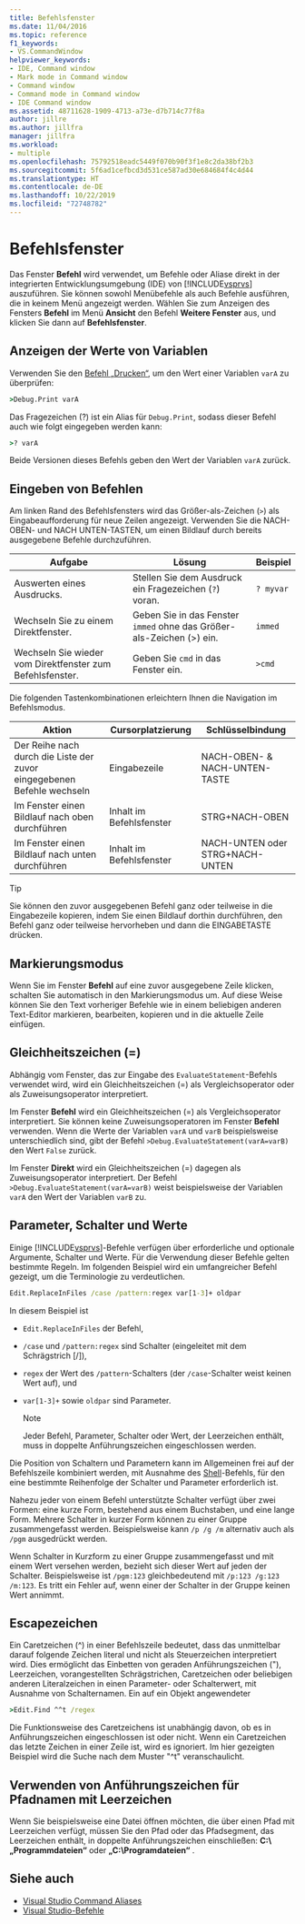 ```yaml
---
title: Befehlsfenster
ms.date: 11/04/2016
ms.topic: reference
f1_keywords:
- VS.CommandWindow
helpviewer_keywords:
- IDE, Command window
- Mark mode in Command window
- Command window
- Command mode in Command window
- IDE Command window
ms.assetid: 48711628-1909-4713-a73e-d7b714c77f8a
author: jillre
ms.author: jillfra
manager: jillfra
ms.workload:
- multiple
ms.openlocfilehash: 75792518eadc5449f070b90f3f1e8c2da38bf2b3
ms.sourcegitcommit: 5f6ad1cefbcd3d531ce587ad30e684684f4c4d44
ms.translationtype: HT
ms.contentlocale: de-DE
ms.lasthandoff: 10/22/2019
ms.locfileid: "72748782"
---
```

# <a name="command-window"></a>Befehlsfenster
Das Fenster **Befehl** wird verwendet, um Befehle oder Aliase direkt in der integrierten Entwicklungsumgebung (IDE) von [!INCLUDE[vsprvs](../../code-quality/includes/vsprvs_md.md)] auszuführen. Sie können sowohl Menübefehle als auch Befehle ausführen, die in keinem Menü angezeigt werden. Wählen Sie zum Anzeigen des Fensters **Befehl** im Menü **Ansicht** den Befehl **Weitere Fenster** aus, und klicken Sie dann auf **Befehlsfenster**.

## <a name="displaying-the-values-of-variables"></a>Anzeigen der Werte von Variablen
Verwenden Sie den [Befehl „Drucken“](../../ide/reference/print-command.md), um den Wert einer Variablen `varA` zu überprüfen:

```cmd
>Debug.Print varA
```

Das Fragezeichen (?) ist ein Alias für `Debug.Print`, sodass dieser Befehl auch wie folgt eingegeben werden kann:

```cmd
>? varA
```

Beide Versionen dieses Befehls geben den Wert der Variablen `varA` zurück.

## <a name="entering-commands"></a>Eingeben von Befehlen
Am linken Rand des Befehlsfensters wird das Größer-als-Zeichen (`>`) als Eingabeaufforderung für neue Zeilen angezeigt. Verwenden Sie die NACH-OBEN- und NACH UNTEN-TASTEN, um einen Bildlauf durch bereits ausgegebene Befehle durchzuführen.

|Aufgabe|Lösung|Beispiel|
|----------|--------------|-------------|
|Auswerten eines Ausdrucks.|Stellen Sie dem Ausdruck ein Fragezeichen (`?`) voran.|`? myvar`|
|Wechseln Sie zu einem Direktfenster.|Geben Sie in das Fenster `immed` ohne das Größer-als-Zeichen (>) ein.|`immed`|
|Wechseln Sie wieder vom Direktfenster zum Befehlsfenster.|Geben Sie `cmd` in das Fenster ein.|`>cmd`|

Die folgenden Tastenkombinationen erleichtern Ihnen die Navigation im Befehlsmodus.

|Aktion|Cursorplatzierung|Schlüsselbindung|
|------------| - |----------------|
|Der Reihe nach durch die Liste der zuvor eingegebenen Befehle wechseln|Eingabezeile|NACH-OBEN- & NACH-UNTEN-TASTE|
|Im Fenster einen Bildlauf nach oben durchführen|Inhalt im Befehlsfenster|STRG+NACH-OBEN|
|Im Fenster einen Bildlauf nach unten durchführen|Inhalt im Befehlsfenster|NACH-UNTEN oder STRG+NACH-UNTEN|

> [!TIP]
> Sie können den zuvor ausgegebenen Befehl ganz oder teilweise in die Eingabezeile kopieren, indem Sie einen Bildlauf dorthin durchführen, den Befehl ganz oder teilweise hervorheben und dann die EINGABETASTE drücken.

## <a name="mark-mode"></a>Markierungsmodus
Wenn Sie im Fenster **Befehl** auf eine zuvor ausgegebene Zeile klicken, schalten Sie automatisch in den Markierungsmodus um. Auf diese Weise können Sie den Text vorheriger Befehle wie in einem beliebigen anderen Text-Editor markieren, bearbeiten, kopieren und in die aktuelle Zeile einfügen.

## <a name="the-equals--sign"></a>Gleichheitszeichen (=)
Abhängig vom Fenster, das zur Eingabe des `EvaluateStatement`-Befehls verwendet wird, wird ein Gleichheitszeichen (=) als Vergleichsoperator oder als Zuweisungsoperator interpretiert.

Im Fenster **Befehl** wird ein Gleichheitszeichen (=) als Vergleichsoperator interpretiert. Sie können keine Zuweisungsoperatoren im Fenster **Befehl** verwenden. Wenn die Werte der Variablen `varA` und `varB` beispielsweise unterschiedlich sind, gibt der Befehl `>Debug.EvaluateStatement(varA=varB)` den Wert `False` zurück.

Im Fenster **Direkt** wird ein Gleichheitszeichen (=) dagegen als Zuweisungsoperator interpretiert. Der Befehl `>Debug.EvaluateStatement(varA=varB)` weist beispielsweise der Variablen `varA` den Wert der Variablen `varB` zu.

## <a name="parameters-switches-and-values"></a>Parameter, Schalter und Werte
Einige [!INCLUDE[vsprvs](../../code-quality/includes/vsprvs_md.md)]-Befehle verfügen über erforderliche und optionale Argumente, Schalter und Werte. Für die Verwendung dieser Befehle gelten bestimmte Regeln. Im folgenden Beispiel wird ein umfangreicher Befehl gezeigt, um die Terminologie zu verdeutlichen.

```cmd
Edit.ReplaceInFiles /case /pattern:regex var[1-3]+ oldpar
```

In diesem Beispiel ist

- `Edit.ReplaceInFiles` der Befehl,

- `/case` und `/pattern:regex` sind Schalter (eingeleitet mit dem Schrägstrich [/]),

- `regex` der Wert des `/pattern`-Schalters (der `/case`-Schalter weist keinen Wert auf), und

- `var[1-3]+` sowie `oldpar` sind Parameter.

    > [!NOTE]
    > Jeder Befehl, Parameter, Schalter oder Wert, der Leerzeichen enthält, muss in doppelte Anführungszeichen eingeschlossen werden.

Die Position von Schaltern und Parametern kann im Allgemeinen frei auf der Befehlszeile kombiniert werden, mit Ausnahme des [Shell](../../ide/reference/shell-command.md)-Befehls, für den eine bestimmte Reihenfolge der Schalter und Parameter erforderlich ist.

Nahezu jeder von einem Befehl unterstützte Schalter verfügt über zwei Formen: eine kurze Form, bestehend aus einem Buchstaben, und eine lange Form. Mehrere Schalter in kurzer Form können zu einer Gruppe zusammengefasst werden. Beispielsweise kann `/p /g /m` alternativ auch als `/pgm` ausgedrückt werden.

Wenn Schalter in Kurzform zu einer Gruppe zusammengefasst und mit einem Wert versehen werden, bezieht sich dieser Wert auf jeden der Schalter. Beispielsweise ist `/pgm:123` gleichbedeutend mit `/p:123 /g:123 /m:123`. Es tritt ein Fehler auf, wenn einer der Schalter in der Gruppe keinen Wert annimmt.

## <a name="escape-characters"></a>Escapezeichen
Ein Caretzeichen (^) in einer Befehlszeile bedeutet, dass das unmittelbar darauf folgende Zeichen literal und nicht als Steuerzeichen interpretiert wird. Dies ermöglicht das Einbetten von geraden Anführungszeichen ("), Leerzeichen, vorangestellten Schrägstrichen, Caretzeichen oder beliebigen anderen Literalzeichen in einen Parameter- oder Schalterwert, mit Ausnahme von Schalternamen. Ein auf ein Objekt angewendeter

```cmd
>Edit.Find ^^t /regex
```

Die Funktionsweise des Caretzeichens ist unabhängig davon, ob es in Anführungszeichen eingeschlossen ist oder nicht. Wenn ein Caretzeichen das letzte Zeichen in einer Zeile ist, wird es ignoriert. Im hier gezeigten Beispiel wird die Suche nach dem Muster "^t" veranschaulicht.

## <a name="use-quotes-for-path-names-with-spaces"></a>Verwenden von Anführungszeichen für Pfadnamen mit Leerzeichen
Wenn Sie beispielsweise eine Datei öffnen möchten, die über einen Pfad mit Leerzeichen verfügt, müssen Sie den Pfad oder das Pfadsegment, das Leerzeichen enthält, in doppelte Anführungszeichen einschließen: **C:\\„Programmdateien“** oder **„C:\Programdateien“** .

## <a name="see-also"></a>Siehe auch

- [Visual Studio Command Aliases](../../ide/reference/visual-studio-command-aliases.md)
- [Visual Studio-Befehle](../../ide/reference/visual-studio-commands.md)